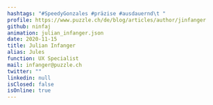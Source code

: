 ```yaml
---
hashtags: "#SpeedyGonzales #präzise #ausdauernd\t "
profile: https://www.puzzle.ch/de/blog/articles/author/jinfanger
github: ninfaj
animation: julian_infanger.json
date: 2020-11-15
title: Julian Infanger
alias: Jules
function: UX Specialist
mail: infanger@puzzle.ch
twitter: ""
linkedin: null
isClosed: false
isOnline: true
---
```

